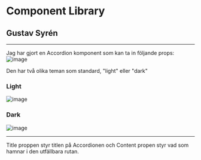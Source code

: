 # Component Library
## Gustav Syrén

---

Jag har gjort en Accordion komponent som kan ta in följande props:  
![image](https://github.com/Deave7/gustav-component/assets/136354455/c9be0200-7bf3-4669-be55-c753ae2637ce)

Den har två olika teman som standard, "light" eller "dark"

### Light
![image](https://github.com/Deave7/gustav-component/assets/136354455/ab048aba-4f5e-4264-8492-15e2541e44ce)

### Dark

![image](https://github.com/Deave7/gustav-component/assets/136354455/9f64d883-746f-408a-9200-d60608e9e7d8)

---

Title proppen styr titlen på Accordionen och Content propen styr vad som hamnar i den utfällbara rutan. 




